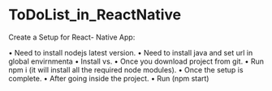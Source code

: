 # ToDoList_in_ReactNative

Create a Setup for React- Native App:

•	Need to install nodejs latest version.
•	Need to install java and set url in global envirnmenta
•	Install vs.
•	Once you download project from git.
•	Run npm i (it will install all the required node modules).
•	Once the setup is complete.
•	After going inside the project.
•	Run (npm start)
